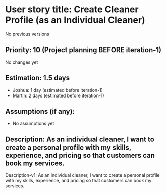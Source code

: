 # User story title: Create Cleaner Profile (as an Individual Cleaner)
No previous versions

## Priority: 10 (Project planning BEFORE iteration-1)
No changes yet

## Estimation: 1.5 days
* Joshua: 1 day (estimated before iteration-1)
* Martin: 2 days (estimated before iteration-1)

## Assumptions (if any):
* No assumptions yet

## Description: As an individual cleaner, I want to create a personal profile with my skills, experience, and pricing so that customers can book my services.
Description-v1: As an individual cleaner, I want to create a personal profile with my skills, experience, and pricing so that customers can book my services.